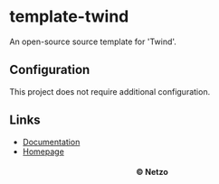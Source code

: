 # template-twind

An open-source source template for 'Twind'.

## Configuration

This project does not require additional configuration.

## Links

- [Documentation](https://twind.dev/)
- [Homepage](https://app.netzo.io/templates/template-twind)

<div align="center">
  <h4>© Netzo</h4>
</div>
